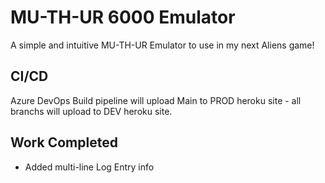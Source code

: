 # MU-TH-UR 6000 Emulator
A simple and intuitive MU-TH-UR Emulator to use in my next Aliens game! 

## CI/CD
Azure DevOps Build pipeline will upload Main to PROD heroku site - all branchs will upload to DEV heroku site. 

## Work Completed
- Added multi-line Log Entry info